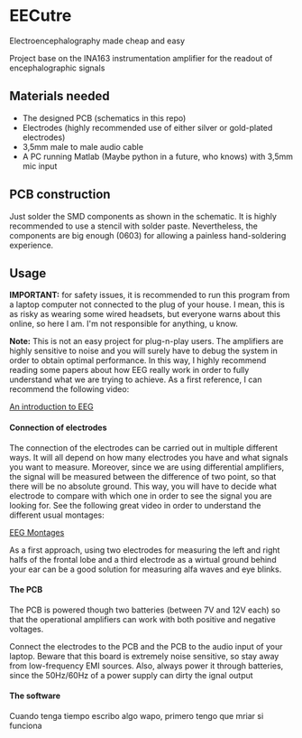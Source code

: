# EECutre
Electroencephalography made cheap and easy

Project base on the INA163 instrumentation amplifier for the readout of encephalographic signals

## Materials needed

- The designed PCB (schematics in this repo)
- Electrodes (highly recommended use of either silver or gold-plated electrodes)
- 3,5mm male to male audio cable
- A PC running Matlab (Maybe python in a future, who knows) with 3,5mm mic input

## PCB construction

Just solder the SMD components as shown in the schematic. It is highly recommended to use a stencil with solder paste. Nevertheless, the components are big enough (0603) for allowing a painless hand-soldering experience. 

## Usage

**IMPORTANT:** for safety issues, it is recommended to run this program from a laptop computer not connected to the plug of your house. I mean, this is as risky as wearing some wired headsets, but everyone warns about this online, so here I am. I'm not responsible for anything, u know.

**Note:** This is not an easy project for plug-n-play users. The amplifiers are highly sensitive to noise and you will surely have to debug the system in order to obtain optimal performance. In this way, I highly recommend reading some papers about how EEG really work in order to fully understand what we are trying to achieve. As a first reference, I can recommend the following video: 

[An introduction to EEG](https://www.youtube.com/watch?v=XMizSSOejg0)


#### Connection of electrodes

The connection of the electrodes can be carried out in multiple different ways. It will all depend on how many electrodes you have and what signals you want to measure. Moreover, since we are using differential amplifiers, the signal will be measured between the difference of two point, so that there will be no absolute ground. This way, you will have to decide what electrode to compare with which one in order to see the signal you are looking for. See the following great video in order to understand the different usual montages: 

[EEG Montages](https://www.youtube.com/watch?v=AcW97nMLGEs)

As a first approach, using two electrodes for measuring the left and right halfs of the frontal lobe and a third electrode as a wirtual ground behind your ear can be a good solution for measuring alfa waves and eye blinks. 

#### The PCB

The PCB is powered though two batteries (between 7V and 12V each) so that the operational amplifiers can work with both positive and negative voltages.

Connect the electrodes to the PCB and the PCB to the audio input of your laptop. Beware that this board is extremely noise sensitive, so stay away from low-frequency EMI sources. Also, always power it through batteries, since the 50Hz/60Hz of a power supply can dirty the ignal output

#### The software

Cuando tenga tiempo escribo algo wapo, primero tengo que mriar si funciona
